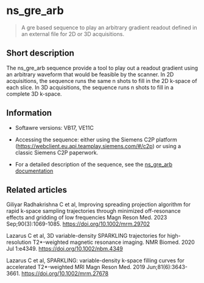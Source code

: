 # ns_gre_arb
> A gre based sequence to play an arbitrary gradient readout defined in an external file for 2D or 3D acquisitions.

## Short description

The ns_gre_arb sequence provide a tool to play out a readout gradient using an arbitrary waveform that would be feasible by the scanner. In 2D acquisitions, the sequence runs the same n shots to fill in the 2D k-space of each slice. In 3D acquisitions, the sequence runs n shots to fill in a complete 3D k-space.

## Information

- Softawre versions: VB17, VE11C

- Accessing the sequence: either using the Siemens C2P platform (https://webclient.eu.api.teamplay.siemens.com/#/c2p) or using a classic Siemens C2P paperwork.

- For a detailed description of the sequence, see the [ns_gre_arb documentation](https://github.com/FranckMauconduit/MRI-packages-siemens/blob/main/ns_gre_arb/ns_gre_arb_documentation.pdf)

## Related articles

Giliyar Radhakrishna C et al, Improving spreading projection algorithm for rapid k-space sampling trajectories through minimized off-resonance effects and gridding of low frequencies
Magn Reson Med. 2023 Sep;90(3):1069-1085. https://doi.org/10.1002/mrm.29702

Lazarus C et al, 3D variable-density SPARKLING trajectories for high-resolution T2*-weighted magnetic resonance imaging.
NMR Biomed. 2020 Jul 1:e4349. https://doi.org/10.1002/nbm.4349

Lazarus C et al, SPARKLING: variable-density k-space filling curves for accelerated T2*-weighted MRI
Magn Reson Med. 2019 Jun;81(6):3643-3661. https://doi.org/10.1002/mrm.27678